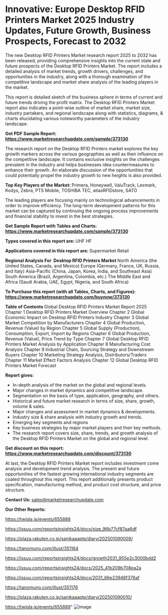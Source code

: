 # Innovative: Europe Desktop RFID Printers Market 2025 Industry Updates, Future Growth, Business Prospects, Forecast to 2032

The new Desktop RFID Printers Market research report 2025 to 2032 has been released, providing comprehensive insights into the current state and future prospects of the Desktop RFID Printers Market. The report includes a detailed analysis of market trends, growth drivers, challenges, and opportunities in the industry, along with a thorough examination of the competitive landscape and market share analysis of the leading players in the market.

This report is detailed sketch of the business sphere in terms of current and future trends driving the profit matrix. The Desktop RFID Printers Market report also indicates a point-wise outline of market share, market size, industry partakers, and regional landscape along with statistics, diagrams, &amp; charts elucidating various noteworthy parameters of the industry landscape.

<strong><b>Get PDF Sample Report: <a href=https://www.marketresearchupdate.com/sample/373130>https://www.marketresearchupdate.com/sample/373130</a></b></strong>

The research report on the Desktop RFID Printers market explores the key growth markers across the various geographies as well as their influence on the competitive landscape. It contains exclusive insights on the challenges prevalent in the industry and helps businesses idea countermeasures to enhance their growth. An elaborate discussion of the opportunities that could potentially propel the industry growth to new heights is also provided.

<strong><b>Top Key Players of the Market:
</b></strong>Primera, Honeywell, ValuTrack, Lexmark, Kodys, Zebra, PTS Mobile, TOSHIBA TEC, atlasRFIDstore, SATO<strong><b>
</b></strong>

The leading players are focusing mainly on technological advancements in order to improve efficiency. The long-term development patterns for this market can be captured by continuing the ongoing process improvements and financial stability to invest in the best strategies.

<strong><b>Get Sample Report with Tables and Charts: <a href=https://www.marketresearchupdate.com/sample/373130>https://www.marketresearchupdate.com/sample/373130</a></b></strong>

<strong><b>Types covered in this report are:
</b></strong>UHF
HF<strong><b>
</b></strong>

<strong><b>Applications covered in this report are:
</b></strong>Supermarket
Retail<strong><b>
</b></strong>

<strong><b>Regional Analysis For  Desktop RFID Printers Market</b></strong><strong><b>
</b></strong>North America (the United States, Canada, and Mexico)
Europe (Germany, France, UK, Russia, and Italy)
Asia-Pacific (China, Japan, Korea, India, and Southeast Asia)
South America (Brazil, Argentina, Colombia, etc.)
The Middle East and Africa (Saudi Arabia, UAE, Egypt, Nigeria, and South Africa)

<strong><b>To Purchase this report (with all Tables, Charts, and Figures): <a href=https://www.marketresearchupdate.com/buynow/373130>https://www.marketresearchupdate.com/buynow/373130</a></b></strong>

<strong><b>Table of Contents</b></strong><strong><b>
</b></strong>Global Desktop RFID Printers Market Report 2025
Chapter 1 Desktop RFID Printers Market Overview
Chapter 2 Global Economic Impact on Desktop RFID Printers Industry
Chapter 3 Global Market Competition by Manufacturers
Chapter 4 Global Production, Revenue (Value) by Region
Chapter 5 Global Supply (Production), Consumption, Export, Import by Regions
Chapter 6 Global Production, Revenue (Value), Price Trend by Type
Chapter 7 Global Desktop RFID Printers Market Analysis by Application
Chapter 8 Manufacturing Cost Analysis
Chapter 9 Industrial Chain, Sourcing Strategy and Downstream Buyers
Chapter 10 Marketing Strategy Analysis, Distributors/Traders
Chapter 11 Market Effect Factors Analysis
Chapter 12 Global Desktop RFID Printers Market Forecast

<strong><b>Report gives:</b></strong>

- In-depth analysis of the market on the global and regional levels.
- Major changes in market dynamics and competitive landscape.
- Segmentation on the basis of type, application, geography, and others.
- Historical and future market research in terms of size, share, growth, volume &amp; sales.
- Major changes and assessment in market dynamics &amp; developments.
- Industry size &amp; share analysis with industry growth and trends.
- Emerging key segments and regions
- Key business strategies by major market players and their key methods.
- The research report covers size, share, trends, and growth analysis of the Desktop RFID Printers Market on the global and regional level.

<strong><b>Get discount on this report: <a href=https://www.marketresearchupdate.com/discount/373130>https://www.marketresearchupdate.com/discount/373130</a></b></strong>

At last, the Desktop RFID Printers Market report includes investment come analysis and development trend analysis. The present and future opportunities of the fastest growing international industry segments are coated throughout this report. This report additionally presents product specification, manufacturing method, and product cost structure, and price structure.

<strong><b>Contact Us:
</b></strong>sales@marketresearchupdate.com

<strong>Our Other Reports:</strong>

<a href=https://twipla.jp/events/655888>https://twipla.jp/events/655888</a>

<a href=https://issuu.com/reportsinsights24/docs/size_96b77cf87aa6df>https://issuu.com/reportsinsights24/docs/size_96b77cf87aa6df</a>

<a href=https://plaza.rakuten.co.jp/sanikaaapte/diary/202501090009/>https://plaza.rakuten.co.jp/sanikaaapte/diary/202501090009/</a>

<a href=https://tanomuno.com/illust/351164>https://tanomuno.com/illust/351164</a>

<a href=https://issuu.com/reportsinsights24/docs/growth2031_955e2c3000bdd2>https://issuu.com/reportsinsights24/docs/growth2031_955e2c3000bdd2</a>

<a href=https://issuu.com/reportsinsights24/docs/2025_41b209b708ea2a>https://issuu.com/reportsinsights24/docs/2025_41b209b708ea2a</a>

<a href=https://issuu.com/reportsinsights24/docs/2031_66e23948f376af>https://issuu.com/reportsinsights24/docs/2031_66e23948f376af</a>

<a href=https://tanomuno.com/illust/351176>https://tanomuno.com/illust/351176</a>

<a href=https://plaza.rakuten.co.jp/sanikaaapte/diary/202501090010/>https://plaza.rakuten.co.jp/sanikaaapte/diary/202501090010/</a>

<a href=https://twipla.jp/events/655889>https://twipla.jp/events/655889</a>"
![image](https://github.com/user-attachments/assets/a58cc7bc-a8d2-439f-bd33-48f10a6eae59)
